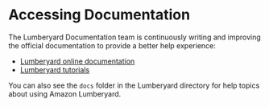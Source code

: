 # Accessing Documentation<a name="accessing-documentation"></a>

The Lumberyard Documentation team is continuously writing and improving the official documentation to provide a better help experience:
+ [Lumberyard online documentation](https://aws.amazon.com/documentation/lumberyard/)
+ [Lumberyard tutorials](https://gamedev.amazon.com/forums/tutorials)

You can also see the `docs` folder in the Lumberyard directory for help topics about using Amazon Lumberyard\.
